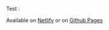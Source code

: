 Test : 



Available on [Netlify](https://test-.netlify.app) or on [Github Pages](https://NCTPCactus.github.io/test-/)
